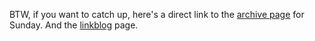 BTW, if you want to catch up, here's a direct link to the <a href="http://scripting.com/2020/03/08.html">archive page</a> for Sunday. And the <a href="http://scripting.com/?tab=links">linkblog</a> page. 
